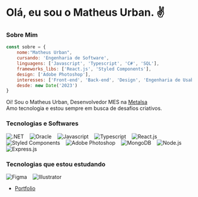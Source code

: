 # Olá, eu sou o Matheus Urban. ✌
### Sobre Mim
```javascript
const sobre = {
    nome:"Matheus Urban",
    cursando: 'Engenharia de Software',
    linguagens: ['Javascript', 'Typescript', 'C#', 'SQL'],
    frameworks_libs: ['React.js', 'Styled Components'],
    design: ['Adobe Photoshop'],
    interesses: ['Front-end', 'Back-end', 'Design', 'Engenharia de Usabilidade'],
    desde: new Date('2023')
}
```

Oi! Sou o Matheus Urban, Desenvolvedor MES na [Metalsa](https://www.linkedin.com/company/metalsacompany/)  \
Amo tecnologia e estou sempre em busca de desafios criativos.

### Tecnologias e Softwares
![.NET](https://skillicons.dev/icons?i=dotnet) &nbsp;&nbsp;
![Oracle](https://skillicons.dev/icons?i=oracle) &nbsp;&nbsp;
![Javascript](https://skillicons.dev/icons?i=javascript) &nbsp;&nbsp;
![Typescript](https://skillicons.dev/icons?i=typescript) &nbsp;&nbsp;
![React.js](https://skillicons.dev/icons?i=react) &nbsp;&nbsp;
![Styled Components](https://skillicons.dev/icons?i=styledcomponents) &nbsp;&nbsp;
![Adobe Photoshop](https://skillicons.dev/icons?i=photoshop) &nbsp;&nbsp;
![MongoDB](https://skillicons.dev/icons?i=mongodb) &nbsp;&nbsp;
![Node.js](https://skillicons.dev/icons?i=nodejs) &nbsp;&nbsp;
![Express.js](https://skillicons.dev/icons?i=express) &nbsp;&nbsp;

### Tecnologias que estou estudando
![Figma](https://skillicons.dev/icons?i=figma) &nbsp;&nbsp;
![Illustrator](https://skillicons.dev/icons?i=illustrator)

- [Portfolio](https://portfolio-matheusurban.vercel.app/)
